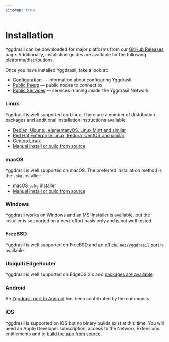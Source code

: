 ```yaml
---
sitemap: true
---
```


# Installation

Yggdrasil can be downloaded for major platforms from our [GitHub Releases](https://github.com/yggdrasil-network/yggdrasil-go/releases) page. Additionally, installation guides are available for the following platforms/distributions.

Once you have installed Yggdrasil, take a look at:

- [Configuration](configuration.md) — information about configuring Yggdrasil 
- [Public Peers](https://github.com/yggdrasil-network/public-peers) — public nodes to connect to
- [Public Services](services.md) — services running inside the Yggdrasil Network

### Linux

Yggdrasil is well supported on Linux. There are a number of distribution packages and additional installation instructions available:

- [Debian, Ubuntu, elementaryOS, Linux Mint and similar](installation-linux-deb.md)
- [Red Hat Enterprise Linux, Fedora, CentOS and similar](installation-linux-rpm.md)
- [Gentoo Linux](installation-linux-gentoo.md)
- [Manual install or build from source](installation-linux-other.md)

### macOS

Yggdrasil is well supported on macOS. The preferred installation method is the `.pkg` installer:

- [macOS `.pkg` installer](installation-macos-pkg.md)
- [Manual install or build from source](installation-macos-other.md)

### Windows

Yggdrasil works on Windows and [an MSI installer is available](installation-windows.md), but the installer is supported on a best-effort basis only and is not well tested.

### FreeBSD

Yggdrasil is well supported on FreeBSD and [an official `net/yggdrasil` port](https://www.freshports.org/net/yggdrasil/) is available.

### Ubiquiti EdgeRouter

Yggdrasil is well supported on EdgeOS 2.x and [packages are available](installation-linux-edgeos.md).

### Android

An [Yggdrasil port to Android](https://github.com/yggdrasil-network/yggdrasil-android/releases) has been contributed by the community.

### iOS

Yggdrasil is supported on iOS but no binary builds exist at this time. You will need an Apple Developer subscription, access to the Network Extensions entitlements and to [build the app from source](https://github.com/yggdrasil-network/yggdrasil-ios).

